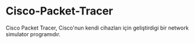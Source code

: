 # Cisco-Packet-Tracer
Cisco Packet Tracer, Cisco'nun kendi cihazları için geliştirdigi bir network simulator programıdır. 
